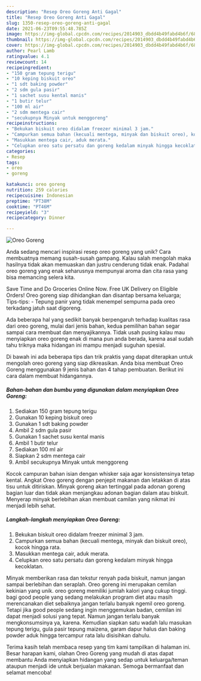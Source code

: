 ```yaml
---
description: "Resep Oreo Goreng Anti Gagal"
title: "Resep Oreo Goreng Anti Gagal"
slug: 1350-resep-oreo-goreng-anti-gagal
date: 2021-06-23T09:55:48.785Z
image: https://img-global.cpcdn.com/recipes/2014903_dbdd4b49fabd4b6f/680x482cq70/oreo-goreng-foto-resep-utama.jpg
thumbnail: https://img-global.cpcdn.com/recipes/2014903_dbdd4b49fabd4b6f/680x482cq70/oreo-goreng-foto-resep-utama.jpg
cover: https://img-global.cpcdn.com/recipes/2014903_dbdd4b49fabd4b6f/680x482cq70/oreo-goreng-foto-resep-utama.jpg
author: Pearl Lamb
ratingvalue: 4.1
reviewcount: 14
recipeingredient:
- "150 gram tepung terigu"
- "10 keping biskuit oreo"
- "1 sdt baking powder"
- "2 sdm gula pasir"
- "1 sachet susu kental manis"
- "1 butir telur"
- "100 ml air"
- "2 sdm mentega cair"
- "secukupnya Minyak untuk menggoreng"
recipeinstructions:
- "Bekukan biskuit oreo didalam freezer minimal 3 jam."
- "Campurkan semua bahan (kecuali mentega, minyak dan biskuit oreo), kocok hingga rata."
- "Masukkan mentega cair, aduk merata."
- "Celupkan oreo satu persatu dan goreng kedalam minyak hingga kecoklatan."
categories:
- Resep
tags:
- oreo
- goreng

katakunci: oreo goreng 
nutrition: 259 calories
recipecuisine: Indonesian
preptime: "PT38M"
cooktime: "PT46M"
recipeyield: "3"
recipecategory: Dinner

---
```



![Oreo Goreng](https://img-global.cpcdn.com/recipes/2014903_dbdd4b49fabd4b6f/680x482cq70/oreo-goreng-foto-resep-utama.jpg)

Anda sedang mencari inspirasi resep oreo goreng yang unik? Cara membuatnya memang susah-susah gampang. Kalau salah mengolah maka hasilnya tidak akan memuaskan dan justru cenderung tidak enak. Padahal oreo goreng yang enak seharusnya mempunyai aroma dan cita rasa yang bisa memancing selera kita.

Save Time and Do Groceries Online Now. Free UK Delivery on Eligible Orders! Oreo goreng siap dihidangkan dan disantap bersama keluarga; Tips-tips: - Tepung panir yang tidak menempel sempurna pada oreo terkadang jatuh saat digoreng.

Ada beberapa hal yang sedikit banyak berpengaruh terhadap kualitas rasa dari oreo goreng, mulai dari jenis bahan, kedua pemilihan bahan segar sampai cara membuat dan menyajikannya. Tidak usah pusing kalau mau menyiapkan oreo goreng enak di mana pun anda berada, karena asal sudah tahu triknya maka hidangan ini mampu menjadi suguhan spesial.


Di bawah ini ada beberapa tips dan trik praktis yang dapat diterapkan untuk mengolah oreo goreng yang siap dikreasikan. Anda bisa membuat Oreo Goreng menggunakan 9 jenis bahan dan 4 tahap pembuatan. Berikut ini cara dalam membuat hidangannya.

<!--inarticleads1-->

##### Bahan-bahan dan bumbu yang digunakan dalam menyiapkan Oreo Goreng:

1. Sediakan 150 gram tepung terigu
1. Gunakan 10 keping biskuit oreo
1. Gunakan 1 sdt baking powder
1. Ambil 2 sdm gula pasir
1. Gunakan 1 sachet susu kental manis
1. Ambil 1 butir telur
1. Sediakan 100 ml air
1. Siapkan 2 sdm mentega cair
1. Ambil secukupnya Minyak untuk menggoreng


Kocok campuran bahan isian dengan whisker saja agar konsistensinya tetap kental. Angkat Oreo goreng dengan penjepit makanan dan letakkan di atas tisu untuk ditiriskan. Minyak goreng akan tertinggal pada adonan goreng bagian luar dan tidak akan menjangkau adonan bagian dalam atau biskuit. Menyerap minyak berlebihan akan membuat camilan yang nikmat ini menjadi lebih sehat. 

<!--inarticleads2-->

##### Langkah-langkah menyiapkan Oreo Goreng:

1. Bekukan biskuit oreo didalam freezer minimal 3 jam.
1. Campurkan semua bahan (kecuali mentega, minyak dan biskuit oreo), kocok hingga rata.
1. Masukkan mentega cair, aduk merata.
1. Celupkan oreo satu persatu dan goreng kedalam minyak hingga kecoklatan.


Minyak memberikan rasa dan tekstur renyah pada biskuit, namun jangan sampai berlebihan dan seraplah. Oreo goreng ini merupakan cemilan kekinian yang unik. oreo goreng memiliki jumlah kalori yang cukup tinggi. bagi good people yang sedang melakukan program diet atau masih merencanakan diet sebaiknya jangan terlalu banyak ngemil oreo goreng. Tetapi jika good people sedang ingin menggemukan badan, cemilan ini dapat menjadi solusi yang tepat. Namun jangan terlalu banyak mengkonsumsinya ya, karena. Kemudian siapkan satu wadah lalu masukan tepung terigu, gula pasir tepung maizena, garam dapur halus dan baking powder aduk hingga tercampur rata lalu disisihkan dahulu. 

Terima kasih telah membaca resep yang tim kami tampilkan di halaman ini. Besar harapan kami, olahan Oreo Goreng yang mudah di atas dapat membantu Anda menyiapkan hidangan yang sedap untuk keluarga/teman ataupun menjadi ide untuk berjualan makanan. Semoga bermanfaat dan selamat mencoba!
